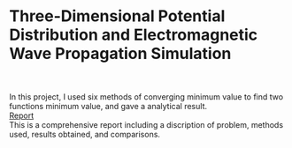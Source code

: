 # Three-Dimensional Potential Distribution and Electromagnetic Wave Propagation Simulation
<br><br>
In this project, I used six methods of converging minimum value to find two functions minimum value, and gave a analytical result.
<br>
[Report](https://github.com/yyywrz/PHYSICS-PROJECT/blob/master/2/minimum_finding.pdf) 
<br>
This is a comprehensive report including a discription of problem, methods used, results obtained, and comparisons.<br> 
